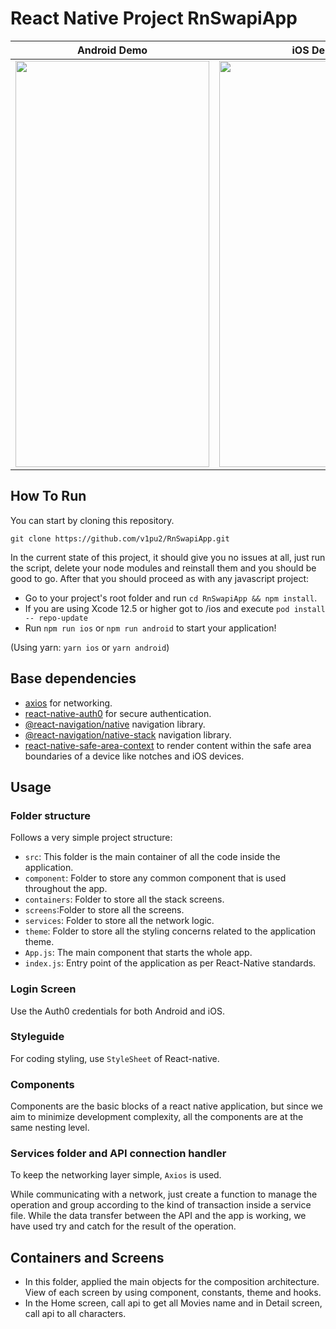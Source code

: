   
# React Native Project RnSwapiApp

Android Demo               |  iOS Demo
:-------------------------:|:-------------------------:
<img src="/demos/android-demo.gif" width="310" height="650"/> |  <img src="/demos/ios-demo.gif" width="310" height="650"/>

## How To Run


You can start by cloning this repository. 

```
git clone https://github.com/v1pu2/RnSwapiApp.git
```

In the current state of this project, it should give you no issues at all, just run the script, delete your node modules and reinstall them and you should be good to go. After that you should proceed as with any javascript project:

- Go to your project's root folder and run `cd RnSwapiApp && npm install`.
- If you are using Xcode 12.5 or higher got to /ios and execute `pod install -- repo-update`
- Run `npm run ios` or `npm run android` to start your application!

(Using yarn: `yarn ios` or `yarn android`)

## Base dependencies

- [axios](https://github.com/axios/axios) for networking.
- [react-native-auth0](https://github.com/auth0/react-native-auth0) for secure authentication.
- [@react-navigation/native](https://github.com/react-navigation/react-navigation) navigation library.
- [@react-navigation/native-stack](https://github.com/react-navigation/react-navigation) navigation library.
- [react-native-safe-area-context](https://github.com/th3rdwave/react-native-safe-area-context) to render content within the safe area boundaries of a device like notches and iOS devices.

## Usage

### Folder structure

Follows a very simple project structure:

  - `src`: This folder is the main container of all the code inside the application.
  - `component`: Folder to store any common component that is used throughout the app.
  - `containers`: Folder to store all the stack screens.
  - `screens`:Folder to store all the screens.
  - `services`: Folder to store all the network logic.
  - `theme`: Folder to store all the styling concerns related to the application theme.
  - `App.js`: The main component that starts the whole app.
  - `index.js`: Entry point of the application as per React-Native standards.

### Login Screen

Use the Auth0 credentials for both Android and iOS.

### Styleguide

For coding styling, use `StyleSheet` of React-native.

### Components

Components are the basic blocks of a react native application, but since we aim to minimize development complexity, all the components are at the same nesting level.


### Services folder and API connection handler

To keep the networking layer simple, `Axios` is used.

While communicating with a network, just create a function to manage the operation and group according to the kind of transaction inside a service file.
While the data transfer between the API and the app is working, we have used try and catch for the result of the operation.

## Containers and Screens

- In this folder, applied the main objects for the composition architecture. View of each screen by using component, constants, theme and hooks.
- In the Home screen, call api to get all Movies name and in Detail screen, call api to all characters.  
